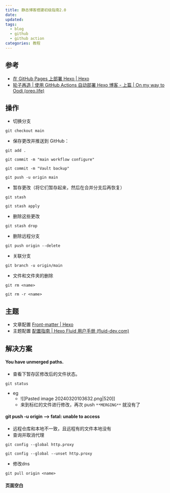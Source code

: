 ```yaml
---
title: 静态博客搭建初级指南2.0
date: 
updated: 
tags:
  - blog
  - github
  - github action
categories: 教程
---
```

## 参考
- [在 GitHub Pages 上部署 Hexo | Hexo](https://hexo.io/zh-cn/docs/github-pages)
- [轮子再造 | 使用 GitHub Actions 自动部署 Hexo 博客 - 上篇 | On my way to Oodi (oreo.life)](https://oreo.life/blog/2021-09-01-deploy-hexo-with-github-actions-1/)

## 操作
- 切换分支
```
git checkout main
```
- 保存更改并推送到 GitHub：
```
git add .  
```
```
git commit -m "main workflow configure"  
```
```
git commit -m "Vault backup"
```
```
git push -u origin main
```

- 暂存更改（将它们暂存起来，然后在合并分支后再恢复）
```
git stash
```
```
git stash apply
```
- 删除这些更改
```
git stash drop
```
- 删除远程分支
```
git push origin --delete
```
- 关联分支
```
git branch -u origin/main
```
- 文件和文件夹的删除
```
git rm <name>
```
```
git rm -r <name>
```


## 主题
- 文章配置 [Front-matter | Hexo](https://hexo.io/zh-cn/docs/front-matter)
- 主题配置 [配置指南 | Hexo Fluid 用户手册 (fluid-dev.com)](https://hexo.fluid-dev.com/docs/guide/#%E6%9C%AC%E5%9C%B0%E6%90%9C%E7%B4%A2)

## 解决方案
####  You have unmerged paths.
- 查看下暂存区修改后的文件状态。
```
git status
```
- eg
	- ![[Pasted image 20240320103632.png|520]]
	- 来到标红的文件进行修改，再次 push `**MERGING**` 就没有了
#### git push -u origin --> fatal: unable to access 
- 远程仓库和本地不一致，且远程有的文件本地没有
- 查询并取消代理
```
git config --global http.proxy
 
git config --global --unset http.proxy
```
- 修改dns
```
git pull origin <name>
```
#### 页面空白




